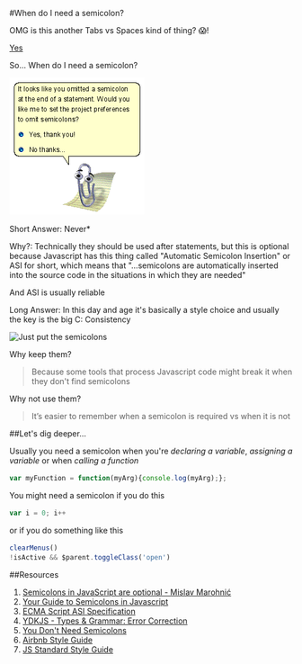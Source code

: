 #When do I need a semicolon?

OMG is this another Tabs vs Spaces kind of thing? :scream:! 

[Yes](https://github.com/twbs/bootstrap/issues/3057)

So... When do I need a semicolon?

![Clippy](./clippy-semicolons.png)

Short Answer: Never*

Why?: Technically they should be used after statements, but this is optional because Javascript has this thing called "Automatic Semicolon Insertion" or ASI for short, which means that "...semicolons are automatically inserted into the source code in the situations in which they are needed"

And ASI is usually reliable

Long Answer: In this day and age it's basically a style choice and usually the key is the big C: Consistency

![Just put the semicolons](./semicolons-javascript.png)

Why keep them?
>Because some tools that process Javascript code might break it when they don't find semicolons

Why not use them?
>It’s easier to remember when a semicolon is required vs when it is not

##Let's dig deeper...

Usually you need a semicolon when you're *declaring a variable*, *assigning a variable* or when *calling a function*

```javascript
var myFunction = function(myArg){console.log(myArg);};
```

You might need a semicolon if you do this

```javascript
var i = 0; i++
```

or if you do something like this

```javascript
clearMenus()
!isActive && $parent.toggleClass('open')
 ```


##Resources

1. [Semicolons in JavaScript are optional -  Mislav Marohnić ](http://mislav.net/2010/05/semicolons/)
2. [Your Guide to Semicolons in Javascript](https://www.codecademy.com/blog/78)
3. [ECMA Script ASI Specification](http://www.ecma-international.org/ecma-262/5.1/#sec-7.9)
4. [YDKJS - Types & Grammar: Error Correction](https://github.com/getify/You-Dont-Know-JS/blob/master/types%20&%20grammar/ch5.md#error-correction) 
5. [You Don't Need Semicolons](https://medium.com/@goatslacker/no-you-dont-need-semicolons-148d936b9cf2)
6. [Airbnb Style Guide](https://github.com/airbnb/javascript#semicolons)
7. [JS Standard Style Guide](http://standardjs.com/rules.html)

